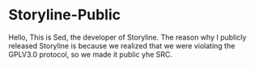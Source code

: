 # Storyline-Public
Hello, This is Sed, the developer of Storyline. The reason why I publicly released Storyline is because we realized that we were violating the GPLV3.0 protocol, so we made it public yhe SRC.



